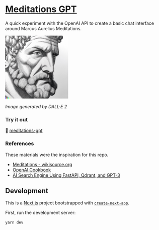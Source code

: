 # [Meditations GPT](meditations-gpt)

A quick experiment with the OpenAI API to create a basic chat interface around Marcus Aurelius Meditations.

<img width="200" alt="DALL·E 2 generated sketch of Marcus Aurelius" src="./public/marcus_aurelius_sketch.jpg" />

_Image generated by DALL·E 2_

### Try it out

🚀 [meditations-gpt](https://meditations-gpt.herokuapp.com)

### References

These materials were the inspiration for this repo.

- [Meditations - wikisource.org](https://en.wikisource.org/wiki/Marcus_Aurelius_Antoninus_-_His_Meditations_concerning_himselfe)
- [OpenAI Cookbook](https://github.com/openai/openai-cookbook)
- [AI Search Engine Using FastAPI, Qdrant, and GPT-3](https://github.com/dylanjcastillo/ai-search-fastapi-qdrant-chatgpt)

## Development

This is a [Next.js](https://nextjs.org/) project bootstrapped with [`create-next-app`](https://github.com/vercel/next.js/tree/canary/packages/create-next-app).

First, run the development server:

```bash
yarn dev
```
